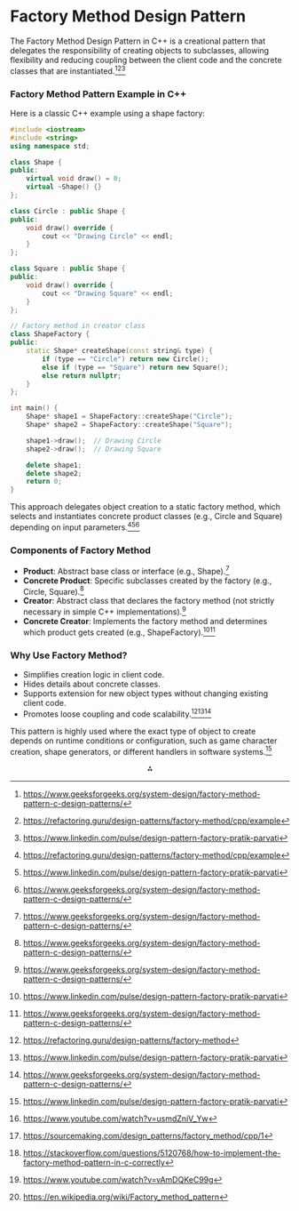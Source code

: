 # Factory Method Design Pattern

The Factory Method Design Pattern in C++ is a creational pattern that delegates the responsibility of creating objects to subclasses, allowing flexibility and reducing coupling between the client code and the concrete classes that are instantiated.[^1][^2][^5]

### Factory Method Pattern Example in C++

Here is a classic C++ example using a shape factory:

```cpp
#include <iostream>
#include <string>
using namespace std;

class Shape {
public:
    virtual void draw() = 0;
    virtual ~Shape() {}
};

class Circle : public Shape {
public:
    void draw() override {
        cout << "Drawing Circle" << endl;
    }
};

class Square : public Shape {
public:
    void draw() override {
        cout << "Drawing Square" << endl;
    }
};

// Factory method in creator class
class ShapeFactory {
public:
    static Shape* createShape(const string& type) {
        if (type == "Circle") return new Circle();
        else if (type == "Square") return new Square();
        else return nullptr;
    }
};

int main() {
    Shape* shape1 = ShapeFactory::createShape("Circle");
    Shape* shape2 = ShapeFactory::createShape("Square");

    shape1->draw();  // Drawing Circle
    shape2->draw();  // Drawing Square

    delete shape1;
    delete shape2;
    return 0;
}
```

This approach delegates object creation to a static factory method, which selects and instantiates concrete product classes (e.g., Circle and Square) depending on input parameters.[^2][^5][^1]

### Components of Factory Method

- **Product**: Abstract base class or interface (e.g., Shape).[^1]
- **Concrete Product**: Specific subclasses created by the factory (e.g., Circle, Square).[^1]
- **Creator**: Abstract class that declares the factory method (not strictly necessary in simple C++ implementations).[^1]
- **Concrete Creator**: Implements the factory method and determines which product gets created (e.g., ShapeFactory).[^5][^1]


### Why Use Factory Method?

- Simplifies creation logic in client code.
- Hides details about concrete classes.
- Supports extension for new object types without changing existing client code.
- Promotes loose coupling and code scalability.[^7][^5][^1]

This pattern is highly used where the exact type of object to create depends on runtime conditions or configuration, such as game character creation, shape generators, or different handlers in software systems.[^5]
<span style="display:none">[^3][^4][^6][^8][^9]</span>

<div align="center">⁂</div>

[^1]: https://www.geeksforgeeks.org/system-design/factory-method-pattern-c-design-patterns/

[^2]: https://refactoring.guru/design-patterns/factory-method/cpp/example

[^3]: https://www.youtube.com/watch?v=usmdZniV_Yw

[^4]: https://sourcemaking.com/design_patterns/factory_method/cpp/1

[^5]: https://www.linkedin.com/pulse/design-pattern-factory-pratik-parvati

[^6]: https://stackoverflow.com/questions/5120768/how-to-implement-the-factory-method-pattern-in-c-correctly

[^7]: https://refactoring.guru/design-patterns/factory-method

[^8]: https://www.youtube.com/watch?v=vAmDQKeC99g

[^9]: https://en.wikipedia.org/wiki/Factory_method_pattern

